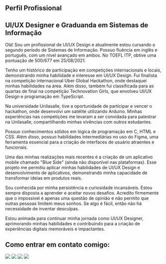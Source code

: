 ## Perfil Profissional
## UI/UX Designer e Graduanda em Sistemas de Informação
Olá! Sou um profissional de UI/UX Design e atualmente estou cursando o segundo período de Sistemas de Informação. Possuo fluência em inglês e português, com um nível avançado em ambos. No TOEFL ITP, obtive uma pontuação de 500/677 em 25/08/2021.

Tenho um histórico de participação em competições internacionais e locais, demonstrando minha habilidade e interesse em UI/UX Design. Fui finalista na competição internacional Uber Global Hackathon, onde destaquei minhas habilidades na área. Além disso, também fui classificada para as quartas de final na competição Technovation Girls, que envolveu UI/UX Design e programação em TypeScript.

Na universidade Unilasalle, tive a oportunidade de participar e vencer o hackathon, onde desenvolvi um satélite utilizando Arduino. Minhas experiências nas competições me levaram a ser convidada para palestrar na Unilasalle, compartilhando minhas vivências com outros estudantes.

Possuo conhecimentos sólidos em lógica de programação em C, HTML e CSS. Além disso, possuo habilidades intermediárias no uso do Figma, uma ferramenta essencial para a criação de interfaces de usuário atraentes e funcionais.

Uma das minhas realizações mais recentes é a criação de um aplicativo mobile chamado "Blue Side" (ainda não disponível nas plataformas). Esse projeto me permitiu aplicar minhas habilidades de UI/UX Design e desenvolvimento de aplicativos, demonstrando minha capacidade de transformar ideias em produtos reais.

Sou conhecida por minha persistência e curiosidade incansáveis. Estou sempre disposta a aprender e aceitar novos desafios. Acredito firmemente que o impossível é apenas uma questão de opinião e não permito que outras pessoas limitem meus sonhos. Se algo é fácil, então não há necessidade de inventar desculpas.

Estou animada para continuar minha jornada como UI/UX Designer, aprimorando minhas habilidades e contribuindo para a criação de experiências digitais memoráveis e impactantes.
## Como entrar em contato comigo: 
<div>
<a href="https://www.youtube.com/mvigc_" target="_blank"><img src="https://img.shields.io/badge/YouTube-FF0000?style=for-the-badge&logo=youtube&logoColor=white" target="_blank"></a>
<a href="https://instagram.com/mvigc_" target="_blank"><img src="https://img.shields.io/badge/-Instagram-%23E4405F?style=for-the-badge&logo=instagram&logoColor=white" target="_blank"></a>
<a href = "mailto:marianavigorito12@gmail.com"><img src="https://img.shields.io/badge/Gmail-D14836?style=for-the-badge&logo=gmail&logoColor=white" target="_blank"></a>
<a href="https://www.linkedin.com/in/mariana-vigorito-a9166a23a/" target="_blank"><img src="https://img.shields.io/badge/-LinkedIn-%230077B5?style=for-the-badge&logo=linkedin&logoColor=white" target="_blank"></a>   
</div>
